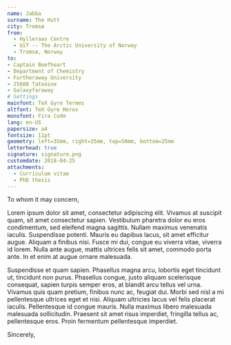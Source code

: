 ```yaml
---
name: Jabba
surname: The Hutt
city: Tromsø
from:
  - Hylleraas Centre
  - UiT -- The Arctic University of Norway
  - Tromsø, Norway
to:
- Captain Beefheart
- Department of Chemistry
- Furtheraway University
- 25600 Tatooine
- Galaxyfaraway
# Settings
mainfont: TeX Gyre Termes
altfont: TeX Gyre Heros
monofont: Fira Code
lang: en-US
papersize: a4
fontsize: 11pt
geometry: left=35mm, right=35mm, top=50mm, bottom=25mm
letterhead: true
signature: signature.png
customdate: 2018-04-25
attachments:
  - Curriculum vitae
  - PhD thesis
---
```


To whom it may concern,

Lorem ipsum dolor sit amet, consectetur adipiscing elit. Vivamus at suscipit
quam, sit amet consectetur sapien. Vestibulum pharetra dolor eu eros
condimentum, sed eleifend magna sagittis. Nullam maximus venenatis iaculis.
Suspendisse potenti. Mauris eu dapibus lacus, sit amet efficitur augue. Aliquam
a finibus nisi. Fusce mi dui, congue eu viverra vitae, viverra id lorem. Nulla
ante augue, mattis ultrices felis sit amet, commodo porta ante. In et enim at
augue ornare malesuada.

Suspendisse et quam sapien. Phasellus magna arcu, lobortis eget tincidunt ut,
tincidunt non purus. Phasellus congue, justo aliquam scelerisque consequat,
sapien turpis semper eros, at blandit arcu tellus vel urna. Vivamus quis quam
pretium, finibus nunc ac, feugiat dui. Morbi sed nisl a mi pellentesque
ultrices eget et nisi. Aliquam ultricies lacus vel felis placerat iaculis.
Pellentesque id congue mauris. Nulla maximus libero malesuada malesuada
sollicitudin. Praesent sit amet risus imperdiet, fringilla tellus ac,
pellentesque eros. Proin fermentum pellentesque imperdiet.

Sincerely,
